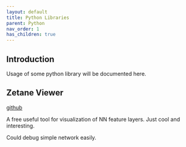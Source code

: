 ```yaml
---
layout: default
title: Python Libraries
parent: Python
nav_order: 1
has_children: true
---
```


## Introduction
Usage of some python library will be documented here.

## Zetane Viewer
[github](https://github.com/zetane/viewer)

A free useful tool for visualization of NN feature layers. Just cool and interesting. 

Could debug simple network easily.
